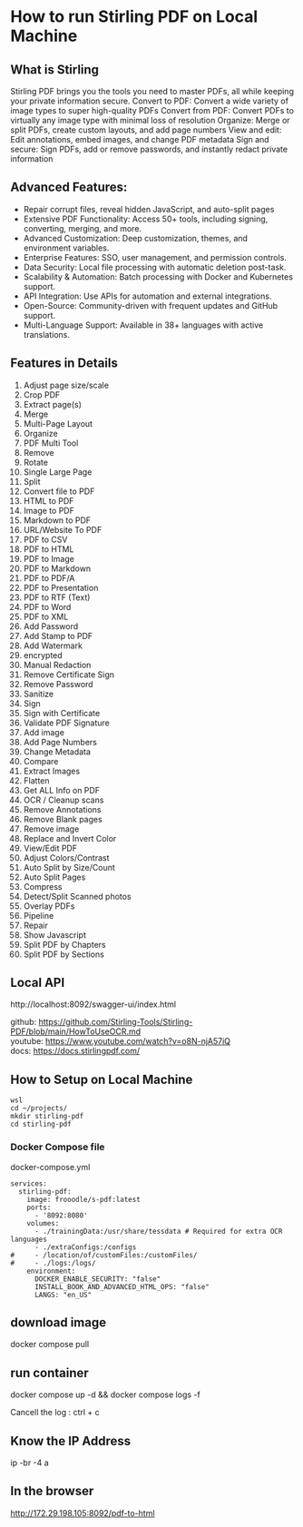 
# How to run Stirling PDF on Local Machine 

## What is Stirling 
Stirling PDF brings you the tools you need to master PDFs, all while keeping your private information secure.
Convert to PDF: Convert a wide variety of image types to super high-quality PDFs
Convert from PDF: Convert PDFs to virtually any image type with minimal loss of resolution
Organize: Merge or split PDFs, create custom layouts, and add page numbers
View and edit: Edit annotations, embed images, and change PDF metadata
Sign and secure: Sign PDFs, add or remove passwords, and instantly redact private information


## Advanced Features: 
- Repair corrupt files, reveal hidden JavaScript, and auto-split pages
- Extensive PDF Functionality: Access 50+ tools, including signing, converting, merging, and more.
- Advanced Customization: Deep customization, themes, and environment variables.
- Enterprise Features: SSO, user management, and permission controls.
- Data Security: Local file processing with automatic deletion post-task.
- Scalability & Automation: Batch processing with Docker and Kubernetes support.
- API Integration: Use APIs for automation and external integrations.
- Open-Source: Community-driven with frequent updates and GitHub support.
- Multi-Language Support: Available in 38+ languages with active translations.

## Features in Details
1. Adjust page size/scale
1. Crop PDF
1. Extract page(s)
1. Merge
1. Multi-Page Layout
1. Organize
1. PDF Multi Tool
1. Remove
1. Rotate
1. Single Large Page
1. Split
1. Convert file to PDF
1. HTML to PDF
1. Image to PDF
1. Markdown to PDF
1. URL/Website To PDF
1. PDF to CSV
1. PDF to HTML
1. PDF to Image
1. PDF to Markdown
1. PDF to PDF/A
1. PDF to Presentation
1. PDF to RTF (Text)
1. PDF to Word
1. PDF to XML
1. Add Password
1. Add Stamp to PDF
1. Add Watermark
1. encrypted
1. Manual Redaction
1. Remove Certificate Sign
1. Remove Password
1. Sanitize
1. Sign
1. Sign with Certificate
1. Validate PDF Signature
1. Add image
1. Add Page Numbers
1. Change Metadata
1. Compare
1. Extract Images
1. Flatten
1. Get ALL Info on PDF
1. OCR / Cleanup scans
1. Remove Annotations
1. Remove Blank pages
1. Remove image
1. Replace and Invert Color
1. View/Edit PDF
1. Adjust Colors/Contrast
1. Auto Split by Size/Count
1. Auto Split Pages
1. Compress
1. Detect/Split Scanned photos
1. Overlay PDFs
1. Pipeline
1. Repair
1. Show Javascript
1. Split PDF by Chapters
1. Split PDF by Sections

## Local API 
http://localhost:8092/swagger-ui/index.html

github: https://github.com/Stirling-Tools/Stirling-PDF/blob/main/HowToUseOCR.md   
youtube: https://www.youtube.com/watch?v=o8N-njA57iQ   
docs: https://docs.stirlingpdf.com/

## How to Setup on Local Machine 
```
wsl
cd ~/projects/
mkdir stirling-pdf 
cd stirling-pdf 
```

### Docker Compose file 
docker-compose.yml
```
services:
  stirling-pdf:
    image: frooodle/s-pdf:latest
    ports:
      - '8092:8080'
    volumes:
      - ./trainingData:/usr/share/tessdata # Required for extra OCR languages
      - ./extraConfigs:/configs
#     - /location/of/customFiles:/customFiles/
#     - ./logs:/logs/
    environment:
      DOCKER_ENABLE_SECURITY: "false"
      INSTALL_BOOK_AND_ADVANCED_HTML_OPS: "false"
      LANGS: "en_US"
```

## download image
docker compose pull 

## run container
docker compose up -d && docker compose logs -f

Cancell the log : ctrl + c 

## Know the IP Address 
ip -br -4 a
 

## In the browser 
http://172.29.198.105:8092/pdf-to-html 